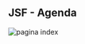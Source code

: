 
## JSF - Agenda

![pagina index](https://raw.githubusercontent.com/joaorik/jsf-agenda/master/index.png)
